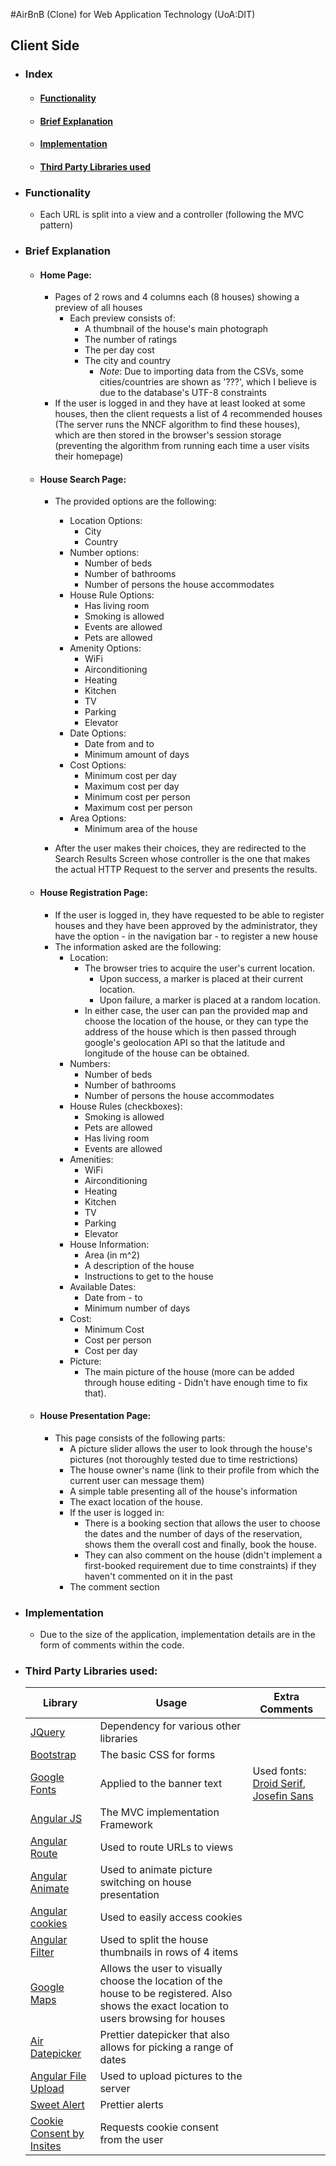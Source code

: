 #AirBnB (Clone) for Web Application Technology (UoA:DIT)
## Client Side

* ### Index
	* #### [Functionality](#func)
	* #### [Brief Explanation](#expl)
	* #### [Implementation](#impl)
	* #### [Third Party Libraries used](#tpl)

* ### <a name="func"></a>  Functionality
	* Each URL is split into a view and a controller (following the MVC pattern)

* ### <a name="expl"></a> Brief Explanation
	* #### Home Page:
		* Pages of 2 rows and 4 columns each (8 houses) showing a preview of all houses
			* Each preview consists of:
				* A thumbnail of the house's main photograph
				* The number of ratings
				* The per day cost
				* The city and country
					* _Note_: Due to importing data from the CSVs, some cities/countries are shown as '???', which I believe is due to the database's UTF-8 constraints
		* If the user is logged in and they have at least looked at some houses, then the client requests a list of 4 recommended houses (The server runs the NNCF algorithm to find these houses), which are then stored in the browser's session storage (preventing the algorithm from running each time a user visits their homepage)
		
	* #### House Search Page:
		* The provided options are the following:
			* Location Options:
				* City
				* Country
			* Number options:
				* Number of beds
				* Number of bathrooms
				* Number of persons the house accommodates
			* House Rule Options:
				* Has living room
				* Smoking is allowed
				* Events are allowed
				* Pets are allowed
			* Amenity Options:
				* WiFi
				* Airconditioning
				* Heating
				* Kitchen
				* TV
				* Parking
				* Elevator
			* Date Options:
				* Date from and to
				* Minimum amount of days
			* Cost Options:
				* Minimum cost per day
				* Maximum cost per day
				* Minimum cost per person
				* Maximum cost per person
			* Area Options:
				* Minimum area of the house
			
		* After the user makes their choices, they are redirected to the Search Results Screen whose controller is the one that makes the actual HTTP Request to the server and presents the results.
		
	* #### House Registration Page:
		* If the user is logged in, they have requested to be able to register houses and they have been approved by the administrator, they have the option - in the navigation bar - to register a new house
		* The information asked are the following:
			* Location:
				* The browser tries to acquire the user's current location. 
					* Upon success, a marker is placed at their current location.
					* Upon failure, a marker is placed at a random location.
				* In either case, the user can pan the provided map and choose the location of the house, or they can type the address of the house which is then passed through google's geolocation API so that the latitude and longitude of the house can be obtained.
			* Numbers:
				* Number of beds
				* Number of bathrooms
				* Number of persons the house accommodates
			* House Rules (checkboxes):
				* Smoking is allowed
				* Pets are allowed
				* Has living room
				* Events are allowed
			* Amenities:
				* WiFi
				* Airconditioning
				* Heating
				* Kitchen
				* TV
				* Parking
				* Elevator
			* House Information:
				* Area (in m^2)
				* A description of the house
				* Instructions to get to the house
			* Available Dates:
				* Date from - to
				* Minimum number of days
			* Cost:
				* Minimum Cost
				* Cost per person
				* Cost per day
			* Picture:
				* The main picture of the house (more can be added through house editing - Didn't have enough time to fix that).
				
	* #### House Presentation Page:
		* This page consists of the following parts:
			* A picture slider allows the user to look through the house's pictures (not thoroughly tested due to time restrictions)
			* The house owner's name (link to their profile from which the current user can message them)
			* A simple table presenting all of the house's information
			* The exact location of the house.
			* If the user is logged in:
				* There is a booking section that allows the user to choose the dates and the number of days of the reservation, shows them the overall cost and finally, book the house.
				* They can also comment on the house (didn't implement a first-booked requirement due to time constraints) if they haven't commented on it in the past
			* The comment section
				
		
			
	
* ### <a name="impl"></a> Implementation
	* Due to the size of the application, implementation details are in the form of comments within the code.
	
	
* ### <a name="tpl"></a> Third Party Libraries used:

	| Library | Usage | Extra Comments |
	|-----------|---------|------------------------|
	| [JQuery](https://jquery.com/)  | Dependency for various other libraries | |
	| [Bootstrap](http://getbootstrap.com/) | The basic CSS for forms | |
	| [Google Fonts](https://fonts.google.com/) | Applied to the banner text | Used fonts: [Droid Serif](https://fonts.google.com/?query=droid+serif), [Josefin Sans](https://fonts.google.com/?query=josefin+sans)|
	| [Angular JS](https://angularjs.org/) | The MVC implementation Framework | |
	| [Angular Route](https://www.npmjs.com/package/angular-route) | Used to route URLs to views | |
	| [Angular Animate](https://www.npmjs.com/package/angular-animate) | Used to animate picture switching on house presentation | |
	| [Angular cookies](https://www.npmjs.com/package/angular-cookies) | Used to easily access cookies | |
	| [Angular Filter](https://www.npmjs.com/package/angular-filter) | Used to split the house thumbnails in rows of 4 items | |
	| [Google Maps](https://developers.google.com/maps/documentation/javascript/) | Allows the user to visually choose the location of the house to be registered. Also shows the exact location to users browsing for houses | |
	| [Air Datepicker](http://t1m0n.name/air-datepicker/docs/) | Prettier datepicker that also allows for picking a range of dates | |
	| [Angular File Upload](https://github.com/danialfarid/ng-file-upload) | Used to upload pictures to the server | |
	| [Sweet Alert](https://limonte.github.io/sweetalert2/) | Prettier alerts | |
	| [Cookie Consent by Insites](https://cookieconsent.insites.com/) | Requests cookie consent from the user | |